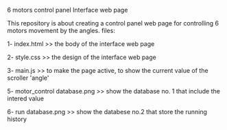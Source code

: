 6 motors control panel Interface web page

This repository is about creating a control panel web page for controlling 6 motors movement by the angles.
files:

1- index.html >> the body of the interface web page

2- style.css >> the design of the interface web page

3- main.js >> to make the page active, to show the current value of the scroller 'angle'

5- motor_control database.png >> show the database no. 1 that include the intered value

6- run database.png >> show the databese no.2 that store the running history
